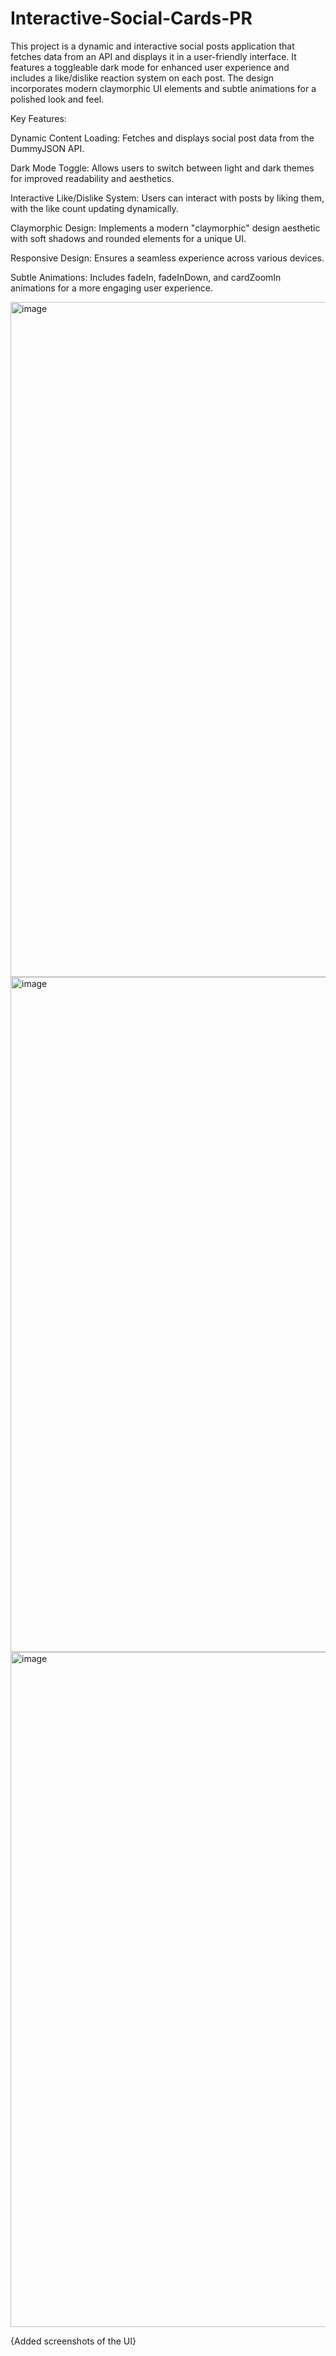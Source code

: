# Interactive-Social-Cards-PR


This project is a dynamic and interactive social posts application that fetches data from an API and displays it in a user-friendly interface. It features a toggleable dark mode for enhanced user experience and includes a like/dislike reaction system on each post. The design incorporates modern claymorphic UI elements and subtle animations for a polished look and feel.

Key Features:

Dynamic Content Loading: Fetches and displays social post data from the DummyJSON API.

Dark Mode Toggle: Allows users to switch between light and dark themes for improved readability and aesthetics.

Interactive Like/Dislike System: Users can interact with posts by liking them, with the like count updating dynamically.

Claymorphic Design: Implements a modern "claymorphic" design aesthetic with soft shadows and rounded elements for a unique UI.

Responsive Design: Ensures a seamless experience across various devices.

Subtle Animations: Includes fadeIn, fadeInDown, and cardZoomIn animations for a more engaging user experience.


<img width="1920" height="1080" alt="image" src="https://github.com/user-attachments/assets/fb71d070-8b76-4ee6-864d-4fe1f3df09da" />
<img width="1920" height="1080" alt="image" src="https://github.com/user-attachments/assets/9ae7cf40-0e4c-41ae-9a9a-d5e2a667cccd" />
<img width="1920" height="1080" alt="image" src="https://github.com/user-attachments/assets/7b9a821b-38a9-4478-8652-ca20fca47368" />



{Added screenshots of the UI}
